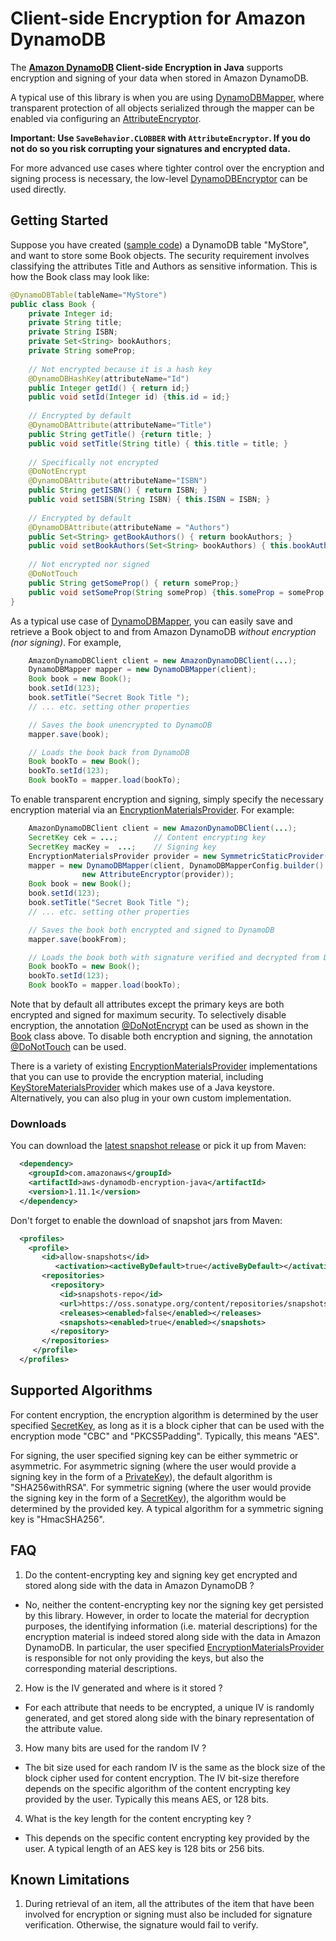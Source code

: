 # Client-side Encryption for Amazon DynamoDB

The **[Amazon DynamoDB][ddb] Client-side Encryption in Java** supports encryption and signing of your data when stored in Amazon DynamoDB.

A typical use of this library is when you are using [DynamoDBMapper][ddbmapper], where transparent protection of all objects serialized through the mapper can be enabled via configuring an [AttributeEncryptor][attrencryptor].

**Important: Use `SaveBehavior.CLOBBER` with `AttributeEncryptor`. If you do not do so you risk corrupting your signatures and encrypted data.**

For more advanced use cases where tighter control over the encryption and signing process is necessary, the low-level [DynamoDBEncryptor][ddbencryptor] can be used directly.

## Getting Started

Suppose you have created ([sample code][createtable]) a DynamoDB table "MyStore", and want to store some Book objects.  The security requirement involves classifying the attributes Title and Authors as sensitive information.  This is how the Book class may look like:

```java
@DynamoDBTable(tableName="MyStore")
public class Book {
    private Integer id;
    private String title;
    private String ISBN;
    private Set<String> bookAuthors;
    private String someProp;
 
    // Not encrypted because it is a hash key    
    @DynamoDBHashKey(attributeName="Id")  
    public Integer getId() { return id;}
    public void setId(Integer id) {this.id = id;}
 
    // Encrypted by default
    @DynamoDBAttribute(attributeName="Title")  
    public String getTitle() {return title; }
    public void setTitle(String title) { this.title = title; }
 
    // Specifically not encrypted
    @DoNotEncrypt
    @DynamoDBAttribute(attributeName="ISBN")  
    public String getISBN() { return ISBN; }
    public void setISBN(String ISBN) { this.ISBN = ISBN; }
 
    // Encrypted by default
    @DynamoDBAttribute(attributeName = "Authors")
    public Set<String> getBookAuthors() { return bookAuthors; }
    public void setBookAuthors(Set<String> bookAuthors) { this.bookAuthors = bookAuthors; }
 
    // Not encrypted nor signed
    @DoNotTouch
    public String getSomeProp() { return someProp;}
    public void setSomeProp(String someProp) {this.someProp = someProp;}
}
```

As a typical use case of [DynamoDBMapper][ddbmapper], you can easily save and retrieve a Book object to and from Amazon DynamoDB _without encryption (nor signing)_.  For example,

```java
    AmazonDynamoDBClient client = new AmazonDynamoDBClient(...);
    DynamoDBMapper mapper = new DynamoDBMapper(client);
    Book book = new Book();
    book.setId(123);
    book.setTitle("Secret Book Title ");
    // ... etc. setting other properties

    // Saves the book unencrypted to DynamoDB
    mapper.save(book);

    // Loads the book back from DynamoDB
    Book bookTo = new Book();
    bookTo.setId(123);
    Book bookTo = mapper.load(bookTo);

```

To enable transparent encryption and signing, simply specify the necessary encryption material via an [EncryptionMaterialsProvider][materialprovider].  For example:

```java
    AmazonDynamoDBClient client = new AmazonDynamoDBClient(...);
    SecretKey cek = ...;        // Content encrypting key
    SecretKey macKey =  ...;    // Signing key
    EncryptionMaterialsProvider provider = new SymmetricStaticProvider(cek, macKey);
    mapper = new DynamoDBMapper(client, DynamoDBMapperConfig.builder().withSaveBehavior(SaveBehavior.CLOBBER).build(),
                new AttributeEncryptor(provider));
    Book book = new Book();
    book.setId(123);
    book.setTitle("Secret Book Title ");
    // ... etc. setting other properties

    // Saves the book both encrypted and signed to DynamoDB
    mapper.save(bookFrom);

    // Loads the book both with signature verified and decrypted from DynamoDB
    Book bookTo = new Book();
    bookTo.setId(123);
    Book bookTo = mapper.load(bookTo);

```

Note that by default all attributes except the primary keys are both encrypted and signed for maximum security.  To selectively disable encryption, the annotation [@DoNotEncrypt][donotencrypt] can be used as shown in the [Book](#getting-started) class above.  To disable both encryption and signing, the annotation [@DoNotTouch][donottouch] can be used.

There is a variety of existing [EncryptionMaterialsProvider][materialprovider] implementations that you can use to provide the encryption material, including [KeyStoreMaterialsProvider][keystoreprovider] which makes use of a Java keystore.  Alternatively, you can also plug in your own custom implementation.

### Downloads

You can download the [latest snapshot release][download] or pick it up from Maven:

```xml
  <dependency>
    <groupId>com.amazonaws</groupId>
    <artifactId>aws-dynamodb-encryption-java</artifactId>
    <version>1.11.1</version>
  </dependency>
```

Don't forget to enable the download of snapshot jars from Maven:

```xml
  <profiles>
    <profile>
       <id>allow-snapshots</id>
          <activation><activeByDefault>true</activeByDefault></activation>
       <repositories>
         <repository>
           <id>snapshots-repo</id>
           <url>https://oss.sonatype.org/content/repositories/snapshots</url>
           <releases><enabled>false</enabled></releases>
           <snapshots><enabled>true</enabled></snapshots>
         </repository>
       </repositories>
     </profile>
  </profiles>
```

## Supported Algorithms

For content encryption, the encryption algorithm is determined by the user specified [SecretKey][secretkey], as long as it is a block cipher that can be used with the encryption mode "CBC" and "PKCS5Padding".  Typically, this means "AES".

For signing, the user specified signing key can be either symmetric or asymmetric.  For asymmetric signing (where the user would provide a signing key in the form of a [PrivateKey][privatekey]), the default algorithm is "SHA256withRSA".  For symmetric signing (where the user would provide the signing key in the form of a [SecretKey][secretkey]), the algorithm would be determined by the provided key.  A typical algorithm for a symmetric signing key is "HmacSHA256".

## FAQ

1. Do the content-encrypting key and signing key get encrypted and stored along side with the data in Amazon DynamoDB ?
  * No, neither the content-encrypting key nor the signing key get persisted by this library.  However, in order to locate the material for decryption purposes, the identifying information (i.e. material descriptions) for the encryption material is indeed stored along side with the data in Amazon DynamoDB.  In particular, the user specified [EncryptionMaterialsProvider][materialprovider] is responsible for not only providing the keys, but also the corresponding material descriptions.

2. How is the IV generated and where is it stored ?
  * For each attribute that needs to be encrypted, a unique IV is randomly generated, and get stored along side with the binary representation of the attribute value.

3. How many bits are used for the random IV ?
  * The bit size used for each random IV is the same as the block size of the block cipher used for content encryption.  The IV bit-size therefore depends on the specific algorithm of the content encrypting key provided by the user.  Typically this means AES, or 128 bits.

4. What is the key length for the content encrypting key ?
  * This depends on the specific content encrypting key provided by the user.  A typical length of an AES key is 128 bits or 256 bits.

## Known Limitations

1. During retrieval of an item, all the attributes of the item that have been involved for encryption or signing must also be included for signature verification.  Otherwise, the signature would fail to verify.

[attrencryptor]: src/main/java/com/amazonaws/services/dynamodbv2/datamodeling/AttributeEncryptor.java
[createtable]: https://github.com/aws/aws-sdk-java/blob/master/src/samples/AmazonDynamoDBDocumentAPI/quick-start/com/amazonaws/services/dynamodbv2/document/quickstart/A_CreateTableTest.java
[ddb]: http://docs.aws.amazon.com/amazondynamodb/latest/developerguide/Introduction.html
[ddbencryptor]: src/main/java/com/amazonaws/services/dynamodbv2/datamodeling/encryption/DynamoDBEncryptor.java
[ddbmapper]: http://docs.aws.amazon.com/AWSJavaSDK/latest/javadoc/com/amazonaws/services/dynamodbv2/datamodeling/DynamoDBMapper.html
[donotencrypt]: src/main/java/com/amazonaws/services/dynamodbv2/datamodeling/encryption/DoNotEncrypt.java
[donottouch]: src/main/java/com/amazonaws/services/dynamodbv2/datamodeling/encryption/DoNotTouch.java
[keystoreprovider]: src/main/java/com/amazonaws/services/dynamodbv2/datamodeling/encryption/providers/KeyStoreMaterialsProvider.java
[materialprovider]: src/main/java/com/amazonaws/services/dynamodbv2/datamodeling/encryption/providers/EncryptionMaterialsProvider.java
[privatekey]: http://docs.oracle.com/javase/7/docs/api/java/security/PrivateKey.html
[secretkey]: http://docs.oracle.com/javase/7/docs/api/javax/crypto/SecretKey.html
[download]: https://github.com/aws/aws-dynamodb-encryption-java/releases/tag/1.11.1
